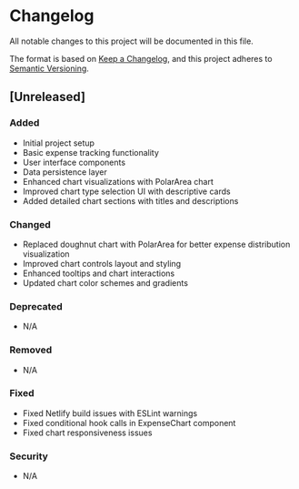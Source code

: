 # Changelog

All notable changes to this project will be documented in this file.

The format is based on [Keep a Changelog](https://keepachangelog.com/en/1.0.0/),
and this project adheres to [Semantic Versioning](https://semver.org/spec/v2.0.0.html).

## [Unreleased]

### Added
- Initial project setup
- Basic expense tracking functionality
- User interface components
- Data persistence layer
- Enhanced chart visualizations with PolarArea chart
- Improved chart type selection UI with descriptive cards
- Added detailed chart sections with titles and descriptions

### Changed
- Replaced doughnut chart with PolarArea for better expense distribution visualization
- Improved chart controls layout and styling
- Enhanced tooltips and chart interactions
- Updated chart color schemes and gradients

### Deprecated
- N/A

### Removed
- N/A

### Fixed
- Fixed Netlify build issues with ESLint warnings
- Fixed conditional hook calls in ExpenseChart component
- Fixed chart responsiveness issues

### Security
- N/A 